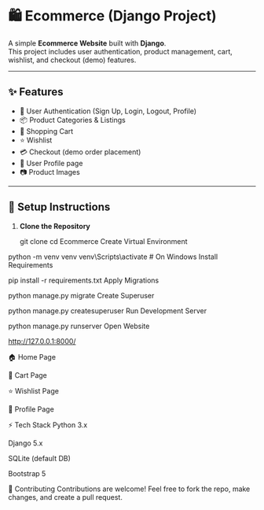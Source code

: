 # 🛍️ Ecommerce (Django Project)

A simple **Ecommerce Website** built with **Django**.  
This project includes user authentication, product management, cart, wishlist, and checkout (demo) features.  

---

## ✨ Features
- 🔑 User Authentication (Sign Up, Login, Logout, Profile)
- 📦 Product Categories & Listings
- 🛒 Shopping Cart
- ⭐ Wishlist
- 💳 Checkout (demo order placement)
- 👤 User Profile page
- 📷 Product Images

---

## 🚀 Setup Instructions

1. **Clone the Repository**

   git clone <your-repo-link>
   cd Ecommerce
Create Virtual Environment


python -m venv venv
venv\Scripts\activate   # On Windows
Install Requirements


pip install -r requirements.txt
Apply Migrations



python manage.py migrate
Create Superuser


python manage.py createsuperuser
Run Development Server


python manage.py runserver
Open Website


http://127.0.0.1:8000/


🏠 Home Page

🛒 Cart Page

⭐ Wishlist Page

👤 Profile Page

⚡ Tech Stack
Python 3.x

Django 5.x

SQLite (default DB)

Bootstrap 5

🤝 Contributing
Contributions are welcome!
Feel free to fork the repo, make changes, and create a pull request.
